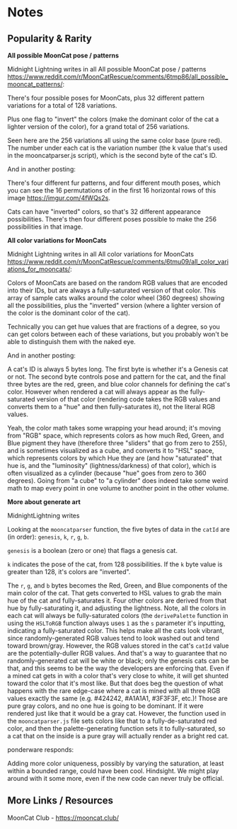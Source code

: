# Notes


## Popularity & Rarity

**All possible MoonCat pose / patterns**

Midnight Lightning
writes in all All possible MoonCat pose / patterns
<https://www.reddit.com/r/MoonCatRescue/comments/6tmp86/all_possible_mooncat_patterns/>:


There's four possible poses for MoonCats,
plus 32 different pattern variations
for a total of 128 variations.

Plus one flag to "invert" the colors (make the dominant color of the cat a lighter version of the color), for a grand total of 256 variations.

Seen here are the 256 variations all using the same color base (pure red). The number under each cat is the variation number (the k value that's used in the mooncatparser.js script),
which is the second byte of the cat's ID.

And in another posting:

There's four different fur patterns, and four different mouth poses, 
which you can see the 16 permutations of in the first 16 horizontal rows of this image <https://imgur.com/4fWQs2s>.

Cats can have "inverted" colors, so that's 32 different appearance possibilities. 
There's then four different poses possible to make the 256 possibilities in that image.


**All color variations for MoonCats**

Midnight Lightning
writes in all All color variations for MoonCats
<https://www.reddit.com/r/MoonCatRescue/comments/6tmu09/all_color_variations_for_mooncats/>:

Colors of MoonCats are based on the random RGB values that are encoded into their IDs, 
but are always a fully-saturated version of that color. 
This array of sample cats walks around the color wheel (360 degrees) showing all the possibilities, 
plus the "inverted" version (where a lighter version of the color is the dominant color of the cat).

Technically you can get hue values that are fractions of a degree, 
so you can get colors between each of these variations, 
but you probably won't be able to distinguish them with the naked eye.


And in another posting:

A cat's ID is always 5 bytes long. The first byte is whether it's a Genesis cat or not. 
The second byte controls pose and pattern for the cat, 
and the final three bytes are the red, green, and blue color channels for defining the cat's color. 
However when rendered a cat will always appear as the fully-saturated version of that color 
(rendering code takes the RGB values and converts them to a "hue" and then fully-saturates it), not the literal RGB values.

Yeah, the color math takes some wrapping your head around; it's moving from "RGB" space, 
which represents colors as how much Red, Green, and Blue pigment they have 
(therefore three "sliders" that go from zero to 255), and is sometimes visualized as a cube, 
and converts it to "HSL" space, which represents colors by which Hue they are 
(and how "saturated" that hue is, and the "luminosity" (lightness/darkness) of that color), 
which is often visualized as a cylinder (because "hue" goes from zero to 360 degrees). 
Going from "a cube" to "a cylinder" does indeed take some weird math 
to map every point in one volume to another point in the other volume.




**More about generate art**


MidnightLightning writes

Looking at the `mooncatparser` function, the five bytes of data in the `catId` are (in order): `genesis`, `k`, `r`, `g`, `b`.

`genesis` is a boolean (zero or one) that flags a genesis cat.

`k` indicates the pose of the cat, from 128 possibilities.
If the `k` byte value is greater than 128, it's colors are "inverted".

The `r`, `g`, and `b` bytes becomes the Red, Green, and Blue components of the main color of the cat. That gets converted to HSL values to grab the main hue of the cat and fully-saturates it. Four other colors are derived from that hue by fully-saturating it, and adjusting the lightness. Note, all the colors in each cat will always be fully-saturated colors (the `derivePalette` function in using the `HSLToRGB` function always uses `1` as the `s` parameter it's inputting, indicating a fully-saturated color. This helps make all the cats look vibrant, since randomly-generated RGB values tend to look washed out and tend toward brown/gray. However, the RGB values stored in the cat's `catId` value are the potentially-duller RGB values. And that's a way to guarantee that no randomly-generated cat will be white or black; only the genesis cats can be that, and this seems to be the way the developers are enforcing that. Even if a mined cat gets in with a color that's very close to white, it will get shunted toward the color that it's most like. But that does beg the question of what happens with the rare edge-case where a cat is mined with all three RGB values exactly the same (e.g. #424242, #A1A1A1, #3F3F3F, etc.)! Those are pure gray colors, and no one hue is going to be dominant. If it were rendered just like that it would be a gray cat. However, the function used in the `mooncatparser.js` file sets colors like that to a fully-de-saturated red color, and then the palette-generating function sets it to fully-saturated, so a cat that on the inside is a pure gray will actually render as a bright red cat.


ponderware responds:

Adding more color uniqueness, possibly by varying the saturation, at least within a bounded range, could have been cool. Hindsight. We might play around with it some more, even if the new code can never truly be official.




## More Links / Resources

MoonCat Club - <https://mooncat.club/>




